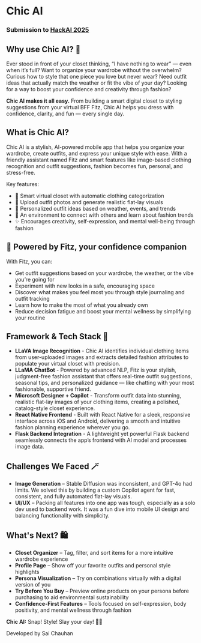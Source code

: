 # Chic AI
### Submission to [HackAI 2025](https://devpost.com/software/placeholder-8y1rqz)

## Why use Chic AI? 🧠
Ever stood in front of your closet thinking, “I have nothing to wear” — even when it’s full? Want to organize your wardrobe without the overwhelm? Curious how to style that one piece you love but never wear? Need outfit ideas that actually match the weather or fit the vibe of your day? Looking for a way to boost your confidence and creativity through fashion?

**Chic AI makes it all easy.**
From building a smart digital closet to styling suggestions from your virtual BFF Fitz, Chic AI helps you dress with confidence, clarity, and fun — every single day.

## What is Chic AI? 
Chic AI is a stylish, AI-powered mobile app that helps you organize your wardrobe, create outfits, and express your unique style with ease. With a friendly assistant named Fitz and smart features like image-based clothing recognition and outfit suggestions, fashion becomes fun, personal, and stress-free.

Key features:
- 📲 Smart virtual closet with automatic clothing categorization
- 👕 Upload outfit photos and generate realistic flat-lay visuals
- 👗 Personalized outfit ideas based on weather, events, and trends
- 💬 An environment to connect with others and learn about fashion trends
- ✨ Encourages creativity, self-expression, and mental well-being through fashion

## 🧠 Powered by Fitz, your confidence companion
With Fitz, you can:
- Get outfit suggestions based on your wardrobe, the weather, or the vibe you’re going for
- Experiment with new looks in a safe, encouraging space
- Discover what makes you feel most you through style journaling and outfit tracking
- Learn how to make the most of what you already own
- Reduce decision fatigue and boost your mental wellness by simplifying your routine

## Framework & Tech Stack 🧵
- **LLaVA Image Recognition** - Chic AI identifies individual clothing items from user-uploaded images and extracts detailed fashion attributes to populate your virtual closet with precision.
- **LLaMA ChatBot** - Powered by advanced NLP, Fitz is your stylish, judgment-free fashion assistant that offers real-time outfit suggestions, seasonal tips, and personalized guidance — like chatting with your most fashionable, supportive friend.
- **Microsoft Designer + Copilot** - Transform outfit data into stunning, realistic flat-lay images of your clothing items, creating a polished, catalog-style closet experience.
- **React Native Frontend** - Built with React Native for a sleek, responsive interface across iOS and Android, delivering a smooth and intuitive fashion planning experience wherever you go.
- **Flask Backend Integration** - A lightweight yet powerful Flask backend seamlessly connects the app’s frontend with AI model and processes image data.

## Challenges We Faced 🪄
 - **Image Generation** – Stable Diffusion was inconsistent, and GPT-4o had limits. We solved this by building a custom Copilot agent for fast, consistent, and fully automated flat-lay visuals.
 - **UI/UX** – Packing all features into one app was tough, especially as a solo dev used to backend work. It was a fun dive into mobile UI design and balancing functionality with simplicity.

## What's Next? 🛍️
 - **Closet Organizer** – Tag, filter, and sort items for a more intuitive wardrobe experience
 - **Profile Page** – Show off your favorite outfits and personal style highlights
 - **Persona Visualization** – Try on combinations virtually with a digital version of you
 - **Try Before You Buy** – Preview online products on your persona before purchasing to aid environmental sustainability
 - **Confidence-First Features** – Tools focused on self-expression, body positivity, and mental wellness through fashion

**Chic AI:** Snap! Style! Slay your day! 👗✨

Developed by Sai Chauhan
